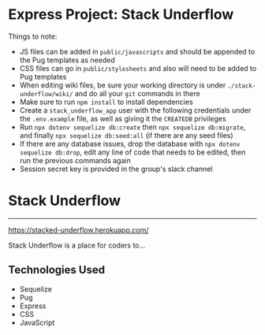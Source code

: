 # Express Project: Stack Underflow

Things to note:
* JS files can be added in `public/javascripts` and should be appended to the Pug templates as needed
* CSS files can go in `public/stylesheets` and also will need to be added to Pug templates
* When editing wiki files, be sure your working directory is under `./stack-underflow/wiki/` and do all your `git` commands in there
* Make sure to run `npm install` to install dependencies
* Create a `stack_underflow_app` user with the following credentials under the `.env.example` file, as well as giving it the `CREATEDB` privileges
* Run `npx dotenv sequelize db:create` then `npx sequelize db:migrate`, and finally `npx sequelize db:seed:all` (if there are any seed files)
* If there are any database issues, drop the database with `npx dotenv sequelize db:drop`, edit any line of code that needs to be edited, then run the previous commands again
* Session secret key is provided in the group's slack channel

# Stack Underflow
***
https://stacked-underflow.herokuapp.com/


Stack Underflow is a place for coders to... 

## Technologies Used

* Sequelize
* Pug
* Express
* CSS
* JavaScript
